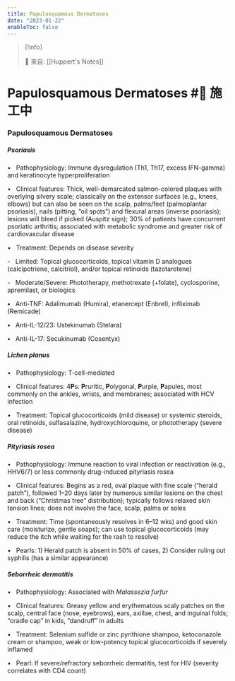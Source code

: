 ```yaml
---
title: Papulosquamous Dermatoses
date: "2023-01-22"
enableToc: false
---
```


> [!info]
>
> 🌱 來自: [[Huppert's Notes]]

# Papulosquamous Dermatoses #🚧 施工中

### Papulosquamous Dermatoses

##### Psoriasis

•   Pathophysiology: Immune dysregulation (Th1, Th17, excess IFN-gamma) and keratinocyte hyperproliferation

•   Clinical features: Thick, well-demarcated salmon-colored plaques with overlying silvery scale; classically on the extensor surfaces (e.g., knees, elbows) but can also be seen on the scalp, palms/feet (palmoplantar psoriasis), nails (pitting, “oil spots”) and flexural areas (inverse psoriasis); lesions will bleed if picked (Auspitz sign); 30% of patients have concurrent psoriatic arthritis; associated with metabolic syndrome and greater risk of cardiovascular disease

•   Treatment: Depends on disease severity

-   Limited: Topical glucocorticoids, topical vitamin D analogues (calcipotriene, calcitriol), and/or topical retinoids (tazotarotene)

-   Moderate/Severe: Phototherapy, methotrexate (\+folate), cyclosporine, apremilast, or biologics

**•**   Anti-TNF: Adalimumab (Humira), etanercept (Enbrel), infliximab (Remicade)

**•**   Anti-IL-12/23: Ustekinumab (Stelara)

**•**   Anti-IL-17: Secukinumab (Cosentyx)

##### Lichen planus

•   Pathophysiology: T-cell-mediated

•   Clinical features: 4**P**s: **P**ruritic, **P**olygonal, **P**urple, **P**apules, most commonly on the ankles, wrists, and membranes; associated with HCV infection

•   Treatment: Topical glucocorticoids (mild disease) or systemic steroids, oral retinoids, sulfasalazine, hydroxychloroquine, or phototherapy (severe disease)

##### Pityriasis rosea

•   Pathophysiology: Immune reaction to viral infection or reactivation (e.g., HHV6/7) or less commonly drug-induced pityriasis rosea

•   Clinical features: Begins as a red, oval plaque with fine scale (“herald patch”), followed 1–20 days later by numerous similar lesions on the chest and back (“Christmas tree” distribution); typically follows relaxed skin tension lines; does not involve the face, scalp, palms or soles

•   Treatment: Time (spontaneously resolves in 6–12 wks) and good skin care (moisturize, gentle soaps); can use topical glucocorticoids (may reduce the itch while waiting for the rash to resolve)

•   Pearls: 1) Herald patch is absent in 50% of cases, 2) Consider ruling out syphilis (has a similar appearance)

##### Seborrheic dermatitis

•   Pathophysiology: Associated with *Malassezia furfur*

•   Clinical features: Greasy yellow and erythematous scaly patches on the scalp, central face (nose, eyebrows), ears, axillae, chest, and inguinal folds; “cradle cap” in kids, “dandruff” in adults

•   Treatment: Selenium sulfide or zinc pyrithione shampoo, ketoconazole cream or shampoo, weak or low-potency topical glucocorticoids if severely inflamed

•   Pearl: If severe/refractory seborrheic dermatitis, test for HIV (severity correlates with CD4 count)

